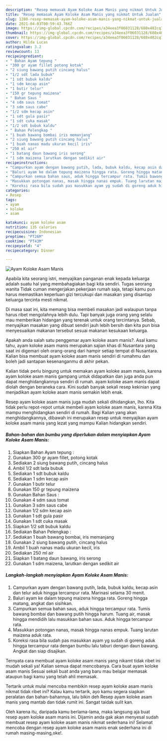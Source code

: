 ```yaml
---
description: "Resep memasak Ayam Koloke Asam Manis yang nikmat Untuk Jualan"
title: "Resep memasak Ayam Koloke Asam Manis yang nikmat Untuk Jualan"
slug: 1280-resep-memasak-ayam-koloke-asam-manis-yang-nikmat-untuk-jualan
date: 2021-04-03T00:59:43.766Z
image: https://img-global.cpcdn.com/recipes/a34eea3f06031128/680x482cq70/ayam-koloke-asam-manis-foto-resep-utama.jpg
thumbnail: https://img-global.cpcdn.com/recipes/a34eea3f06031128/680x482cq70/ayam-koloke-asam-manis-foto-resep-utama.jpg
cover: https://img-global.cpcdn.com/recipes/a34eea3f06031128/680x482cq70/ayam-koloke-asam-manis-foto-resep-utama.jpg
author: Hilda Lucas
ratingvalue: 3.2
reviewcount: 13
recipeingredient:
- " Bahan Ayam tepung "
- "300 gr ayam fillet potong kotak"
- "2 siung bawang putih cincang halus"
- "1/2 sdt lada bubuk"
- "1 sdt bubuk kaldu"
- "1 sdm kecap asin"
- "1 butir telur"
- "150 gr tepung maizena"
- " Bahan Saus "
- "4 sdm saus tomat"
- "3 sdm saus cabe"
- "1/2 sdm kecap asin"
- "1 sdt gula pasir"
- "1 sdt cuka masak"
- "1/2 sdt bubuk kaldu"
- " Bahan Pelengkap "
- "1 buah bawang bombai iris memanjang"
- "2 siung bawang putih cincang halus"
- "1 buah nanas madu ukuran kecil iris"
- "250 ml air"
- "1 batang daun bawang iris serong"
- "1 sdm maizena larutkan dengan sedikit air"
recipeinstructions:
- "Campurkan ayam dengan bawang putih, lada, bubuk kaldu, kecap asin dan telur aduk hingga tercampur rata. Marinasi selama 30 menit."
- "Baluri ayam ke dalam tepung maizena hingga rata. Goreng hingga matang, angkat dan sisihkan."
- "Campurkan semua bahan saus, aduk hingga tercampur rata. Tumis bawang bombai dan bawang putih hingga harum. Tuang air, masak hingga mendidih lalu masukkan bahan saus. Aduk hingga tercampur rata."
- "Masukkan potongan nanas, masak hingga nanas empuk. Tuang larutan maizena aduk rata."
- "Koreksi rasa bila sudah pas masukkan ayam yg sudah di goreng aduk hingga tercampur rata dengan bumbu lalu taburi dengan daun bawang. Angkat dan siap disajikan."
categories:
- Resep
tags:
- ayam
- koloke
- asam

katakunci: ayam koloke asam 
nutrition: 135 calories
recipecuisine: Indonesian
preptime: "PT26M"
cooktime: "PT43M"
recipeyield: "4"
recipecategory: Dinner

---
```



![Ayam Koloke Asam Manis](https://img-global.cpcdn.com/recipes/a34eea3f06031128/680x482cq70/ayam-koloke-asam-manis-foto-resep-utama.jpg)

Apabila kita seorang istri, menyajikan panganan enak kepada keluarga adalah suatu hal yang membahagiakan bagi kita sendiri. Tugas seorang  wanita Tidak cuman mengerjakan pekerjaan rumah saja, tetapi kamu pun harus memastikan keperluan gizi tercukupi dan masakan yang disantap keluarga tercinta mesti nikmat.

Di masa  saat ini, kita memang bisa membeli masakan jadi walaupun tanpa harus ribet mengolahnya lebih dulu. Tapi banyak juga orang yang selalu mau memberikan hidangan yang terenak untuk orang tercintanya. Sebab, menyajikan masakan yang dibuat sendiri jauh lebih bersih dan kita pun bisa menyesuaikan makanan tersebut sesuai makanan kesukaan keluarga. 



Apakah anda salah satu penggemar ayam koloke asam manis?. Asal kamu tahu, ayam koloke asam manis merupakan sajian khas di Nusantara yang saat ini digemari oleh orang-orang dari hampir setiap tempat di Nusantara. Kalian bisa membuat ayam koloke asam manis sendiri di rumahmu dan boleh jadi santapan kesenanganmu di akhir pekan.

Kalian tidak perlu bingung untuk memakan ayam koloke asam manis, karena ayam koloke asam manis gampang untuk didapatkan dan juga anda pun dapat menghidangkannya sendiri di rumah. ayam koloke asam manis dapat diolah dengan beraneka cara. Kini sudah banyak sekali resep kekinian yang menjadikan ayam koloke asam manis semakin lebih enak.

Resep ayam koloke asam manis juga mudah sekali dihidangkan, lho. Kita tidak perlu repot-repot untuk membeli ayam koloke asam manis, karena Kita mampu menghidangkan sendiri di rumah. Bagi Kalian yang akan menghidangkannya, dibawah ini merupakan resep untuk menyajikan ayam koloke asam manis yang lezat yang mampu Kalian hidangkan sendiri.

<!--inarticleads1-->

##### Bahan-bahan dan bumbu yang diperlukan dalam menyiapkan Ayam Koloke Asam Manis:

1. Siapkan  Bahan Ayam tepung :
1. Gunakan 300 gr ayam fillet, potong kotak
1. Sediakan 2 siung bawang putih, cincang halus
1. Ambil 1/2 sdt lada bubuk
1. Sediakan 1 sdt bubuk kaldu
1. Sediakan 1 sdm kecap asin
1. Gunakan 1 butir telur
1. Gunakan 150 gr tepung maizena
1. Gunakan  Bahan Saus :
1. Gunakan 4 sdm saus tomat
1. Gunakan 3 sdm saus cabe
1. Gunakan 1/2 sdm kecap asin
1. Gunakan 1 sdt gula pasir
1. Gunakan 1 sdt cuka masak
1. Siapkan 1/2 sdt bubuk kaldu
1. Sediakan  Bahan Pelengkap :
1. Sediakan 1 buah bawang bombai, iris memanjang
1. Gunakan 2 siung bawang putih, cincang halus
1. Ambil 1 buah nanas madu ukuran kecil, iris
1. Sediakan 250 ml air
1. Siapkan 1 batang daun bawang, iris serong
1. Gunakan 1 sdm maizena, larutkan dengan sedikit air




<!--inarticleads2-->

##### Langkah-langkah menyiapkan Ayam Koloke Asam Manis:

1. Campurkan ayam dengan bawang putih, lada, bubuk kaldu, kecap asin dan telur aduk hingga tercampur rata. Marinasi selama 30 menit.
1. Baluri ayam ke dalam tepung maizena hingga rata. Goreng hingga matang, angkat dan sisihkan.
1. Campurkan semua bahan saus, aduk hingga tercampur rata. Tumis bawang bombai dan bawang putih hingga harum. Tuang air, masak hingga mendidih lalu masukkan bahan saus. Aduk hingga tercampur rata.
1. Masukkan potongan nanas, masak hingga nanas empuk. Tuang larutan maizena aduk rata.
1. Koreksi rasa bila sudah pas masukkan ayam yg sudah di goreng aduk hingga tercampur rata dengan bumbu lalu taburi dengan daun bawang. Angkat dan siap disajikan.




Ternyata cara membuat ayam koloke asam manis yang nikamt tidak ribet ini mudah sekali ya! Kalian semua dapat mencobanya. Cara buat ayam koloke asam manis Sesuai sekali buat anda yang baru mau belajar memasak ataupun bagi kamu yang telah ahli memasak.

Tertarik untuk mulai mencoba membikin resep ayam koloke asam manis nikmat tidak ribet ini? Kalau kamu tertarik, ayo kamu segera siapkan peralatan dan bahan-bahannya, lalu bikin deh Resep ayam koloke asam manis yang mantab dan tidak rumit ini. Sangat taidak sulit kan. 

Oleh karena itu, daripada kamu berlama-lama, maka langsung aja buat resep ayam koloke asam manis ini. Dijamin anda gak akan menyesal sudah membuat resep ayam koloke asam manis nikmat sederhana ini! Selamat mencoba dengan resep ayam koloke asam manis enak sederhana ini di rumah masing-masing,oke!.

